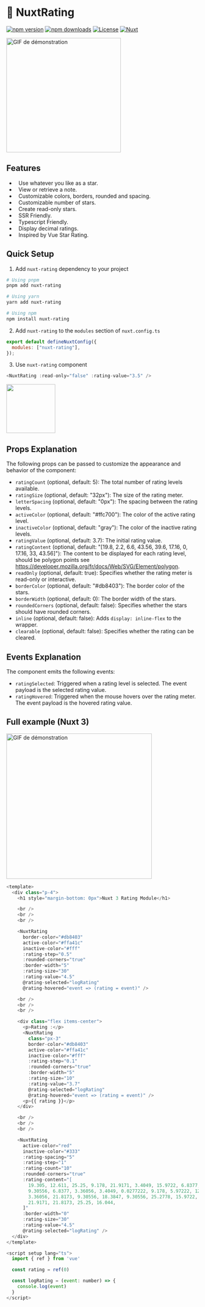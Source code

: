 <!--
Get your module up and running quickly.

Find and replace all on all files (CMD+SHIFT+F):
- Name: My Module
- Package name: nuxt-rating
- Description: My new Nuxt module
-->

# 🌠 NuxtRating

[![npm version][npm-version-src]][npm-version-href]
[![npm downloads][npm-downloads-src]][npm-downloads-href]
[![License][license-src]][license-href]
[![Nuxt][nuxt-src]][nuxt-href]

<img src="https://i.postimg.cc/K8Sp6WFy/Enregistrement-2024-07-03-134919.gif" alt="GIF de démonstration" width="300">

## Features

<!-- Highlight some of the features your module provide here -->

- &nbsp; Use whatever you like as a star.
- &nbsp; View or retrieve a note.
- &nbsp; Customizable colors, borders, rounded and spacing.
- &nbsp; Customizable number of stars.
- &nbsp; Create read-only stars.
- &nbsp; SSR Friendly.
- &nbsp; Typescript Friendly.
- &nbsp; Display decimal ratings.
- &nbsp; Inspired by Vue Star Rating.

## Quick Setup

1. Add `nuxt-rating` dependency to your project

```bash
# Using pnpm
pnpm add nuxt-rating

# Using yarn
yarn add nuxt-rating

# Using npm
npm install nuxt-rating
```

2. Add `nuxt-rating` to the `modules` section of `nuxt.config.ts`

```js
export default defineNuxtConfig({
  modules: ["nuxt-rating"],
});
```

3. Use `nuxt-rating` component

```js
<NuxtRating :read-only="false" :rating-value="3.5" />
```

<img src="https://i.postimg.cc/zBwLZ85C/Sans-titre.jpg" width="128">

## Props Explanation

The following props can be passed to customize the appearance and behavior of the component:

- `ratingCount` (optional, default: 5): The total number of rating levels available.
- `ratingSize` (optional, default: "32px"): The size of the rating meter.
- `letterSpacing` (optional, default: "0px"): The spacing between the rating levels.
- `activeColor` (optional, default: "#ffc700"): The color of the active rating level.
- `inactiveColor` (optional, default: "gray"): The color of the inactive rating levels.
- `ratingValue` (optional, default: 3.7): The initial rating value.
- `ratingContent` (optional, default: "[19.8, 2.2, 6.6, 43.56, 39.6, 17.16, 0, 17.16, 33, 43.56]"): The content to be displayed for each rating level, should be polygon points see https://developer.mozilla.org/fr/docs/Web/SVG/Element/polygon.
- `readOnly` (optional, default: true): Specifies whether the rating meter is read-only or interactive.
- `borderColor` (optional, default: "#db8403"): The border color of the stars.
- `borderWidth` (optional, default: 0): The border width of the stars.
- `roundedCorners` (optional, default: false): Specifies whether the stars should have rounded corners.
- `inline` (optional, default: false): Adds `display: inline-flex` to the wrapper.
- `clearable` (optional, default: false): Specifies whether the rating can be cleared.

## Events Explanation

The component emits the following events:

- `ratingSelected`: Triggered when a rating level is selected. The event payload is the selected rating value.
- `ratingHovered`: Triggered when the mouse hovers over the rating meter. The event payload is the hovered rating value.

## Full example (Nuxt 3)

<img src="https://i.postimg.cc/hGGYsdcJ/Nuxt-Rating.png" alt="GIF de démonstration" width="381">

```js
<template>
  <div class="p-4">
    <h1 style="margin-bottom: 0px">Nuxt 3 Rating Module</h1>

    <br />
    <br />
    <br />

    <NuxtRating
      border-color="#db8403"
      active-color="#ffa41c"
      inactive-color="#fff"
      :rating-step="0.5"
      :rounded-corners="true"
      :border-width="5"
      :rating-size="30"
      :rating-value="4.5"
      @rating-selected="logRating"
      @rating-hovered="event => (rating = event)" />

    <br />
    <br />
    <br />

    <div class="flex items-center">
      <p>Rating :</p>
      <NuxtRating
        class="px-3"
        border-color="#db8403"
        active-color="#ffa41c"
        inactive-color="#fff"
        :rating-step="0.1"
        :rounded-corners="true"
        :border-width="5"
        :rating-size="10"
        :rating-value="3.7"
        @rating-selected="logRating"
        @rating-hovered="event => (rating = event)" />
      <p>{{ rating }}</p>
    </div>

    <br />
    <br />
    <br />

    <NuxtRating
      active-color="red"
      inactive-color="#333"
      :rating-spacing="5"
      :rating-step="1"
      :rating-count="10"
      :rounded-corners="true"
      :rating-content="[
        19.305, 12.611, 25.25, 9.178, 21.9171, 3.4049, 15.9722, 6.8377, 15.9722, 0, 9.30556, 0,
        9.30556, 6.8377, 3.36056, 3.4049, 0.0277222, 9.178, 5.97222, 12.611, 0.0277778, 16.044,
        3.36056, 21.8173, 9.30556, 18.3847, 9.30556, 25.2778, 15.9722, 25.2778, 15.9722, 18.3847,
        21.9171, 21.8173, 25.25, 16.044,
      ]"
      :border-width="0"
      :rating-size="30"
      :rating-value="4.5"
      @rating-selected="logRating" />
  </div>
</template>

<script setup lang="ts">
  import { ref } from 'vue'

  const rating = ref(0)

  const logRating = (event: number) => {
    console.log(event)
  }
</script>
```

<!-- Badges -->

[npm-version-src]: https://img.shields.io/npm/v/nuxt-rating/latest.svg?style=flat&colorA=18181B&colorB=28CF8D
[npm-version-href]: https://npmjs.com/package/nuxt-rating
[npm-downloads-src]: https://img.shields.io/npm/dm/nuxt-rating.svg?style=flat&colorA=18181B&colorB=28CF8D
[npm-downloads-href]: https://npmjs.com/package/nuxt-rating
[license-src]: https://img.shields.io/npm/l/nuxt-rating.svg?style=flat&colorA=18181B&colorB=28CF8D
[license-href]: https://npmjs.com/package/nuxt-rating/blob/main/LICENSE
[nuxt-src]: https://img.shields.io/badge/Nuxt-18181B?logo=nuxt.js
[nuxt-href]: https://nuxt.com
